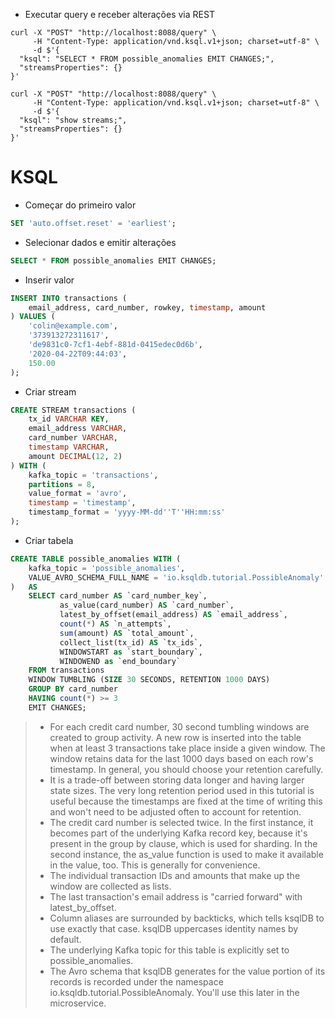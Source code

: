 - Executar query e receber alterações via REST

```shell
curl -X "POST" "http://localhost:8088/query" \
     -H "Content-Type: application/vnd.ksql.v1+json; charset=utf-8" \
     -d $'{
  "ksql": "SELECT * FROM possible_anomalies EMIT CHANGES;",
  "streamsProperties": {}
}'
```

```shell
curl -X "POST" "http://localhost:8088/query" \
     -H "Content-Type: application/vnd.ksql.v1+json; charset=utf-8" \
     -d $'{
  "ksql": "show streams;",
  "streamsProperties": {}
}'
```

# KSQL

- Começar do primeiro valor

```sql
SET 'auto.offset.reset' = 'earliest';
```

- Selecionar dados e emitir alterações

```sql
SELECT * FROM possible_anomalies EMIT CHANGES;
```

- Inserir valor

```sql
INSERT INTO transactions (
    email_address, card_number, rowkey, timestamp, amount
) VALUES (
    'colin@example.com',
    '373913272311617',
    'de9831c0-7cf1-4ebf-881d-0415edec0d6b',
    '2020-04-22T09:44:03',
    150.00
);
```

- Criar stream

```sql
CREATE STREAM transactions (
    tx_id VARCHAR KEY,
    email_address VARCHAR,
    card_number VARCHAR,
    timestamp VARCHAR,
    amount DECIMAL(12, 2)
) WITH (
    kafka_topic = 'transactions',
    partitions = 8,
    value_format = 'avro',
    timestamp = 'timestamp',
    timestamp_format = 'yyyy-MM-dd''T''HH:mm:ss'
);
```

- Criar tabela

```sql
CREATE TABLE possible_anomalies WITH (
    kafka_topic = 'possible_anomalies',
    VALUE_AVRO_SCHEMA_FULL_NAME = 'io.ksqldb.tutorial.PossibleAnomaly'
)   AS
    SELECT card_number AS `card_number_key`,
           as_value(card_number) AS `card_number`,
           latest_by_offset(email_address) AS `email_address`,
           count(*) AS `n_attempts`,
           sum(amount) AS `total_amount`,
           collect_list(tx_id) AS `tx_ids`,
           WINDOWSTART as `start_boundary`,
           WINDOWEND as `end_boundary`
    FROM transactions
    WINDOW TUMBLING (SIZE 30 SECONDS, RETENTION 1000 DAYS)
    GROUP BY card_number
    HAVING count(*) >= 3
    EMIT CHANGES;
```

> - For each credit card number, 30 second tumbling windows are created to group activity. A new row is inserted into the table when at least 3 transactions take place inside a given window. The window retains data for the last 1000 days based on each row's timestamp. In general, you should choose your retention carefully.
> - It is a trade-off between storing data longer and having larger state sizes. The very long retention period used in this tutorial is useful because the timestamps are fixed at the time of writing this and won't need to be adjusted often to account for retention.
> - The credit card number is selected twice. In the first instance, it becomes part of the underlying Kafka record key, because it's present in the group by clause, which is used for sharding. In the second instance, the as_value function is used to make it available in the value, too. This is generally for convenience.
> - The individual transaction IDs and amounts that make up the window are collected as lists.
> - The last transaction's email address is "carried forward" with latest_by_offset.
> - Column aliases are surrounded by backticks, which tells ksqlDB to use exactly that case. ksqlDB uppercases identity names by default.
> - The underlying Kafka topic for this table is explicitly set to possible_anomalies.
> - The Avro schema that ksqlDB generates for the value portion of its records is recorded under the namespace io.ksqldb.tutorial.PossibleAnomaly. You'll use this later in the microservice.
